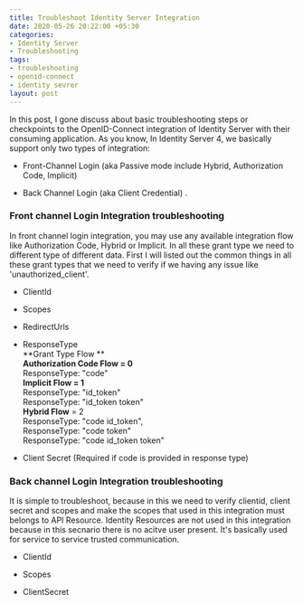 ```yaml
---
title: Troubleshoot Identity Server Integration
date: 2020-05-26 20:22:00 +05:30
categories:
- Identity Server
- Troubleshooting
tags:
- troubleshooting
- openid-connect
- identity sevrer
layout: post
---
```


In this post, I gone discuss about  basic  troubleshooting  steps or checkpoints to the  OpenID-Connect integration of Identity Server with their consuming application. As you know, In  Identity Server 4, we basically support  only two types of  integration:

* Front-Channel  Login (aka Passive mode include  Hybrid, Authorization Code, Implicit)

* Back Channel Login (aka Client Credential) .

### **Front channel Login Integration troubleshooting**

In front channel login integration, you may use  any available  integration flow  like Authorization Code, Hybrid or Implicit. In all these grant type we need to different type of  different data. First I will listed out the common things in all these grant  types that we need to verify if we having any issue like 'unauthorized_client'.

* ClientId

* Scopes

* RedirectUrls

* ResponseType\
       **Grant Type Flow
**\
  	**Authorization Code Flow = 0**\
  		ResponseType: "code"
\
  	**Implicit Flow = 1**
\
  		ResponseType: "id_token"
\
  		ResponseType: "id_token token"
\
  	**Hybrid Flow** = 2
\
  		ResponseType: "code id_token",
\
  		ResponseType: "code token"
\
  		ResponseType: "code id_token token"

* Client Secret (Required if code is provided in response type)

### Back channel Login Integration troubleshooting

It is simple to troubleshoot, because in this we need to verify clientid, client secret and scopes and make the scopes that used in this integration must belongs to API Resource. Identity Resources are not used in this integration because in this secnario there is no acitve user present. It's basically used for service to service trusted communication.

* ClientId

* Scopes

* ClientSecret